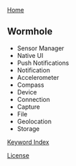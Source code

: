 [Home](./index.html)

Wormhole
-------------------
- Sensor Manager
- Native UI
- Push Notifications
- Notification
- Accelerometer
- Compass
- Device
- Connection
- Capture
- File
- Geolocation
- Storage

[Keyword Index](./_index.html)

[License](./licenses.md.html)
